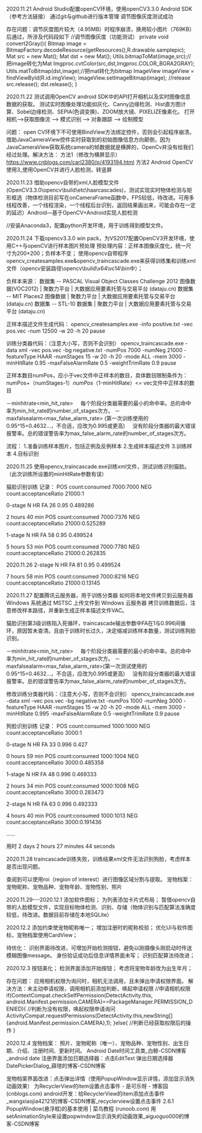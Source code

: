 2020.11.21
Android Studio配置openCV环境，使用openCV3.3.0 Android SDK（参考方法链接）
通过git与github进行版本管理
调节图像灰度测试成功

存在问题：调节灰度图片较大（4.95MB）时程序崩溃，换用较小图片（769KB）后通过，所涉及代码段如下
    //调节图像灰度（功能测试）
    private void convert2Gray(){
        Bitmap image = BitmapFactory.decodeResource(getResources(),R.drawable.samplepic);
        Mat src = new Mat();
        Mat dst = new Mat();
        Utils.bitmapToMat(image,src);//把image转化为Mat
        Imgproc.cvtColor(src,dst,Imgproc.COLOR_BGRA2GRAY);
        Utils.matToBitmap(dst,image);//把mat转化为bitmap
        ImageView imageView = findViewById(R.id.imgView);
        imageView.setImageBitmap(image);
        //release
        src.release();
        dst.release();
    }



2020.11.22
测试调用OpenCV android SDK中的API打开相机以及实时图像信息数据的获取。
测试实时图像处理功能如灰化、Canny边缘检测、Hist直方图计算、Sobel边缘检测、SEPIA(色调变换)、ZOOM放大镜、PIXELIZE像素化。
打开相机—>获取图像流 —> 模式识别 —> 对象跟踪 —> 绘制模型


问题：
open CV环境下不可使用BindView方法绑定控件，否则会引起程序崩溃。
借助JavaCameraView控件实时获取到的初始图像信息方向颠倒，因为JavaCameraView获取系统camera的帧数据就是横屏的，OpenCv并没有给我们经过处理。解决方法：
方法1（修改为横屏显示） https://www.cnblogs.com/carl2380/p/4193194.html
方法2 Android OpenCV使用3_使用OpenCV并进行人脸检测，转竖屏



2020.11.23
借助opencv自带的xml人脸模型文件(OpenCV3.3.0\opencv\build\etc\haarcascades)，测试实现实时物体检测与矩形框选（物体检测目前写在onCameraFrame函数中，FPS较低，待改进。可用多线程改善，一个线程渲染，一个线程后台识别，返回结果画出来，可能会存在一定的延迟）Android—基于OpenCV+Android实现人脸检测

//安装Anaconda3，配置python开发环境，用于训练得到模型文件。




2020.11.24
下载opencv3.3.0 win pack，为VS2017配置OpenCV3开发环境，使用C++与openCV进行样本图片预处理
预处理内容：正样本图像灰度化，统一尺寸为200*200；负样本不变；
使用opencv自带程序opencv_createsamples.exe&opencv_traincascade.exe来获得训练集和训练xml文件（opencv安装路径\opencv\build\x64\vc14\bin中）；

负样本来源：
数据集 -- PASCAL Visual Object Classes Challenge 2012 图像数据(VOC2012) | 聚数力平台 | 大数据应用要素托管与交易平台 (dataju.cn)
数据集 -- MIT Places2 图像数据 | 聚数力平台 | 大数据应用要素托管与交易平台 (dataju.cn)
数据集 -- STL-10 数据集 | 聚数力平台 | 大数据应用要素托管与交易平台 (dataju.cn)

正样本描述文件生成代码：
opencv_createsamples.exe -info positive.txt -vec pos.vec -num 12500 -w 20 -h 20
pause

训练分类器代码：（注意大小写，否则不会识别）
opencv_traincascade.exe -data xml -vec pos.vec -bg negative.txt -numPos 7000 -numNeg 21000 -featureType HAAR -numStages 15 -w 20 -h 20 -mode ALL -mem 3000 -minHitRate 0.95 -maxFalseAlarmRate 0.5 -weightTrimRate 0.9
pause

正样本数目numPos，应小于vec文件中正样本的数目，具体数目限制条件为：
numPos+（numStages-1）*numPos*（1-minHitRate）<= vec文件中正样本的数目

－minhitrate<min_hit_rate>
    每个阶段分类器需要的最小的命中率。总的命中率为min_hit_rate的number_of_stages次方。
－maxfalsealarm<max_false_alarm_rate> (第一次训练使用的0.95^15=0.4632…，不合适，应改为0.995或更高)
    没有阶段分类器的最大错误报警率。总的错误警告率为max_false_alarm_rate的number_of_stages次方。


流程：
1.准备训练样本图片，包括正例及反例样本
2.生成样本描述文件
3.训练样本
4.目标识别



2020.11.25
使用opencv_traincascade.exe训练xml文件，测试训练识别猫脸。
（此次训练所设置的minHitRate参数有误）

猫脸识别训练
记录：
POS count:consumed 7000:7000
NEG count:acceptanceRatio 21000:1

0-stage
N	HR	FA
26	0.95	0.489286

2 hours 40 min
POS count:consumed 7000:7376
NEG count:acceptanceRatio 21000:0.525289

1-stage
N	HR	FA
58	0.95	0.499524

5 hours 53 min
POS count:consumed 7000:7780
NEG count:acceptanceRatio 21000:0.262835



2020.11.26
2-stage
N	HR	FA
81	0.95	0.499524

7 hours 58 min
POS count:consumed 7000:8216
NEG count:acceptanceRatio 21000:0.13145



2020.11.27
配置腾讯云服务器，用于训练分类器
如何将本地文件拷贝到云服务器
Windows 系统通过 MSTSC 上传文件到 Windows 云服务器
拷贝训练数据后，注意修改样本路径，并重新生成正样本描述文件VAC。

猫脸识别第3级训练陷入死循环，traincascade输出参数中FA在1与0.996间循环，原因暂未查清。且由于训练时长过久，决定缩减训练样本数量，测试训练狗脸识别。

－minhitrate<min_hit_rate>
    每个阶段分类器需要的最小的命中率。总的命中率为min_hit_rate的number_of_stages次方。
－maxfalsealarm<max_false_alarm_rate>(第一次测试使用的0.95^15=0.4632…，不合适，应改为0.995或更高)
    没有阶段分类器的最大错误报警率。总的错误警告率为max_false_alarm_rate的number_of_stages次方。

修改训练分类器代码：（注意大小写，否则不会识别）
opencv_traincascade.exe -data xml -vec pos.vec -bg negative.txt -numPos 1000 -numNeg 3000 -featureType HAAR -numStages 15 -w 20 -h 20 -mode ALL -mem 3000 -minHitRate 0.995 -maxFalseAlarmRate 0.5 -weightTrimRate 0.9
pause

狗脸识别训练
记录：
POS count:consumed 1000:1000
NEG count:acceptanceRatio 3000:1

0-stage
N	HR	FA
33	0.996	0.427

0 hours 59 min
POS count:consumed 1000:1004
NEG count:acceptanceRatio 3000:0.485358

1-stage
N	HR	FA
48	0.996	0.469333

2 hours 34 min
POS count:consumed 1000:1008
NEG count:acceptanceRatio 3000:0.283473

2-stage
N	HR	FA
63	0.996	0.492333

4 hours 40 min
POS count:consumed 1000:1013
NEG count:acceptanceRatio 3000:0.191436

……

用时 2 days 2 hours 27 minutes 44 seconds

2020.11.28
traincascade训练失败，训练结果xml文件无法识别狗脸，考虑样本是否出现问题。

查阅到可以使用roi（region of interest）进行图像区域分割与提取。
宠物档案：
宠物昵称、宠物品种、宠物年龄、宠物性别、照片


2020.11.29---2020.12.1
添加软件图标；
为列表添加卡片式布局；
暂借opencv自带的人脸模型文件，实现目标物体检测、识别、存储（物体识别与匹配算法准确度较低，待改进。数据目前存储在本地SQLite）


2020.12.2
添加约束使宠物昵称唯一；
增加注册时的昵称校验；
优化UI与软件图标，宠物档案使用CardView；

待优化：
识别界面待改进，可增加开始检测按钮，避免以刚摄像头刚启动时传送模糊图像message。
身份验证成功后信息详情界面未写；
识别匹配算法待改进；


2020.12.3
按钮美化；
检测界面添加开始按钮；
考虑将宠物年龄改为出生年月；

存在问题：
应用相机权限为询问时，相机无法调用，且未弹出申请权限界面。
解决方法：未主动申请权限，调用相机前添加判断，唤起申请权限
//申请相机权限
if(ContextCompat.checkSelfPermission(DetectActivity.this,
android.Manifest.permission.CAMERA)==PackageManager.PERMISSION_DENIED){
//判断为没有权限，唤起权限申请询问
ActivityCompat.requestPermissions(DetectActivity.this,newString[]{android.Manifest.permission.CAMERA},1);
}else{
//判断已经获取权限后的操作
}


2020.12.4
宠物档案：
照片、宠物昵称（唯一）、宠物品种、宠物性别、出生日期、介绍、注册时间、更新时间。
Android Date时间工具类_白鲸-CSDN博客_android date
注册界面添加日期选择器：点击EditText 弹出日期选择器DatePickerDialog_薛瑄的博客-CSDN博客

宠物档案界面改进：点击弹出详情（使用PopupWindow显示详情，添加显示消失动画效果）
为RecyclerView的item设置点击事件 - 是可乐呀 - 博客园 (cnblogs.com)
android开发：给RecyclerView的item添加点击事件_wangxiaojia42121的博客-CSDN博客_recyclerview设置点击事件
2.6.1 PopupWindow(悬浮框)的基本使用 | 菜鸟教程 (runoob.com)
用setAnimationStyle来设置popwindow显示消失的动画效果_aiguoguo000的博客-CSDN博客

